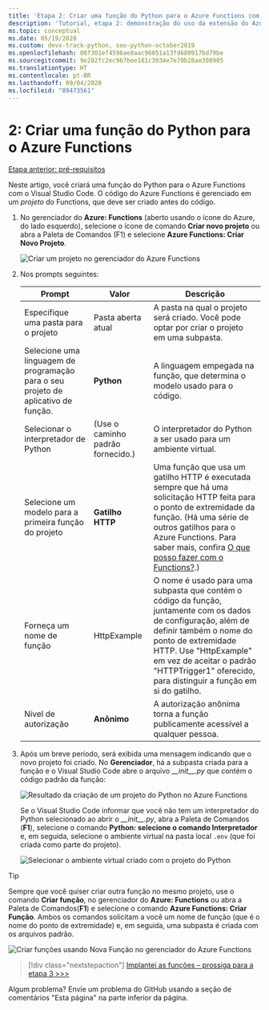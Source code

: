 ```yaml
---
title: 'Etapa 2: Criar uma função do Python para o Azure Functions com o VS Code'
description: 'Tutorial, etapa 2: demonstração do uso da extensão do Azure Functions para VS Code.'
ms.topic: conceptual
ms.date: 05/19/2020
ms.custom: devx-track-python, seo-python-october2019
ms.openlocfilehash: 08f301ef4596ae8aac96051a13fd680917bd79be
ms.sourcegitcommit: 9e282fc2ec967bee181c3034e7e70b28ae308905
ms.translationtype: HT
ms.contentlocale: pt-BR
ms.lasthandoff: 09/04/2020
ms.locfileid: "89473561"
---
```

# <a name="2-create-a-python-function-for-azure-functions"></a>2: Criar uma função do Python para o Azure Functions

[Etapa anterior: pré-requisitos](tutorial-vs-code-serverless-python-01.md)

Neste artigo, você criará uma função do Python para o Azure Functions com o Visual Studio Code. O código do Azure Functions é gerenciado em um _projeto_ do Functions, que deve ser criado antes do código.

1. No gerenciador do **Azure: Functions** (aberto usando o ícone do Azure, do lado esquerdo), selecione o ícone de comando **Criar novo projeto** ou abra a Paleta de Comandos (F1) e selecione **Azure Functions: Criar Novo Projeto**.

    ![Criar um projeto no gerenciador do Azure Functions](media/tutorial-vs-code-serverless-python/create-a-new-project-in-azure-functions-explorer.png)

1. Nos prompts seguintes:

    | Prompt | Valor | Descrição |
    | --- | --- | --- |
    | Especifique uma pasta para o projeto | Pasta aberta atual | A pasta na qual o projeto será criado. Você pode optar por criar o projeto em uma subpasta. |
    | Selecione uma linguagem de programação para o seu projeto de aplicativo de função. | **Python** | A linguagem empegada na função, que determina o modelo usado para o código. |
    | Selecionar o interpretador de Python | (Use o caminho padrão fornecido.) | O interpretador do Python a ser usado para um ambiente virtual. |
    | Selecione um modelo para a primeira função do projeto | **Gatilho HTTP** | Uma função que usa um gatilho HTTP é executada sempre que há uma solicitação HTTP feita para o ponto de extremidade da função. (Há uma série de outros gatilhos para o Azure Functions. Para saber mais, confira [O que posso fazer com o Functions?](/azure/azure-functions/functions-overview#what-can-i-do-with-functions).) |
    | Forneça um nome de função | HttpExample | O nome é usado para uma subpasta que contém o código da função, juntamente com os dados de configuração, além de definir também o nome do ponto de extremidade HTTP. Use "HttpExample" em vez de aceitar o padrão "HTTPTrigger1" oferecido, para distinguir a função em si do gatilho. |
    | Nível de autorização | **Anônimo** | A autorização anônima torna a função publicamente acessível a qualquer pessoa. |

1. Após um breve período, será exibida uma mensagem indicando que o novo projeto foi criado. No **Gerenciador**, há a subpasta criada para a função e o Visual Studio Code abre o arquivo *\_\_init\_\_.py* que contém o código padrão da função:

    ![Resultado da criação de um projeto do Python no Azure Functions](media/tutorial-vs-code-serverless-python/display-results-of-new-python-project-in-azure-functions.png)

    Se o Visual Studio Code informar que você não tem um interpretador do Python selecionado ao abrir o *\_\_init\_\_.py*, abra a Paleta de Comandos (**F1**), selecione o comando **Python: selecione o comando Interpretador** e, em seguida, selecione o ambiente virtual na pasta local `.env` (que foi criada como parte do projeto).

    ![Selecionar o ambiente virtual criado com o projeto do Python](media/tutorial-vs-code-serverless-python/select-virtual-environment-created-with-the-python-project.png)

> [!TIP]
> Sempre que você quiser criar outra função no mesmo projeto, use o comando **Criar função**, no gerenciador do **Azure: Functions** ou abra a Paleta de Comandos(**F1**) e selecione o comando **Azure Functions: Criar Função**. Ambos os comandos solicitam a você um nome de função (que é o nome do ponto de extremidade) e, em seguida, uma subpasta é criada com os arquivos padrão.
>
> ![Criar funções usando Nova Função no gerenciador do Azure Functions](media/tutorial-vs-code-serverless-python/create-new-functions-in-azure-functions-explorer.png)

> [!div class="nextstepaction"]
> [Implantei as funções – prossiga para a etapa 3 >>>](tutorial-vs-code-serverless-python-03.md)

Algum problema? Envie um problema do GitHub usando a seção de comentários "Esta página" na parte inferior da página.

